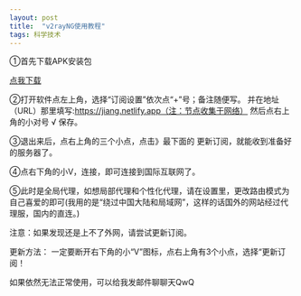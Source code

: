 ```yaml
---
layout: post
title:  "v2rayNG使用教程"
tags: 科学技术
---
```


①首先下载APK安装包

[点我下载](https://proxy.freecdn.workers.dev/?url=https%3A%2F%2Fpan.1808.ga%2FAndroid%2Fv2rayNG.apk)

②打开软件点左上角，选择“订阅设置”依次点“+”号；备注随便写。
并在地址（URL）那里填写:https://jiang.netlify.app（注：节点收集于网络）
然后点右上角的小对号 √ 保存。

③退出来后，点右上角的三个小点，点击》最下面的 更新订阅，就能收到准备好的服务器了。

④点右下角的小V，连接，即可连接到国际互联网了。

⑤此时是全局代理，如想局部代理和个性化代理，请在设置里，更改路由模式为自己喜爱的即可(我用的是“绕过中国大陆和局域网”，这样的话国外的网站经过代理服，国内的直连。)

注意：如果发现还是上不了外网，请尝试更新订阅。

更新方法：
一定要断开右下角的小“V”图标，点右上角有3个小点，选择“更新订阅！

如果依然无法正常使用，可以给我发邮件聊聊天QwQ

